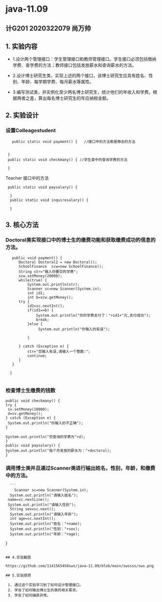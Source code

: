 # java-11.09

## 计G201 2020322079 尚万帅

## 1. 实验内容
+ 1.设计两个管理接口：学生管理接口和教师管理接口。学生接口必须包括缴纳学费、查学费的方法；教师接口包括发放薪水和查询薪水的方法。

+ 2.设计博士研究生类，实现上述的两个接口，该博士研究生应具有姓名、性别、年龄、每学期学费、每月薪水等属性。    

+ 3.编写测试类，并实例化至少两名博士研究生，统计他们的年收入和学费。根据两者之差，算出每名博士研究生的年应纳税金额。
## 2. 实验设计

### 设置Colleagestudent  

```
   public static void payment() {   //接口中的方法都是静态的方法  
 

 }
 public static void checkmany() { //学生类中的查询学费的方法
 
 }
```
Teacher 接口中的方法

```
 public static void paysalary() {
 
  }
  public static void inquiresalary() {
 
  }
```
 ## 3. 核心方法
 
### Doctoral类实现接口中的博士生的缴费功能和获取缴费成功的信息的方法。
  
  ```
     public void payment() {
		Doctoral Doctoral2 = new Doctoral();
		SchoolFinance  scw=new SchoolFinance();
		String str="输入你要交的学费";
		scw.setMoney(20000);
		while(true) {
			System.out.println(str);
			Scanner sc=new Scanner(System.in);
			int id1;
			int b=scw.getMoney();
    	try {
    		id1=sc.nextInt();
    		if(id1==b) {
    			System.out.println("你的学费支付了："+id1+"元,支付成功");
         		break;
    		}else {
    			 System.out.println("你输入的有误");
    			 
    		}
     		
		} catch (Exception e) {
			str="您输入有误,请输入一个整数:";
			continue;
		} 	
     }
		
	}
	
  ```
### 检查博士生缴费的钱数
  ```
 public void checkmany() {
  try {
   sv.setMoney(10000);
   d=sv.getMoney();
  } catch (Exception e) {
   System.out.println("你输入的不正确");
  }
  
  System.out.println("您查询的学费为"+d);
 }
 public void paysalary() {
  System.out.println("每个月发放的薪水为："+doctoral);
 }
  
  ```
### 调用博士类并且通过Scanner类进行输出姓名，性别，年龄，和缴费中的方法。
      ```
        Scanner sc=new Scanner(System.in);
      System.out.println("请输入姓名");
     name=sc.nextLine();
     System.out.println("请输入性别");
      String sex=sc.next();
      System.out.println("请输入年龄");
      int age=sc.nextInt();
      System.out.println("姓名："+name);
      System.out.println("性别："+sex);
      System.out.println("年龄："+age);
 }
 ```
       
 ## 4.实验截图
  
https://github.com/1141565458sws/java-11.09/blob/main/swssss/sws.png

## 5.实验感想

  1. 通过这个实验学习到了如何设计管理接口。  
  2. 学会了如何输出博士生的类的相关需求。  
  3. 学会了如何捕获异常。  
